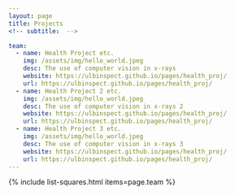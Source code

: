 ```yaml
---
layout: page
title: Projects
<!-- subtitle:  -->

team:
  - name: Health Project etc.
    img: /assets/img/hello_world.jpeg
    desc: The use of computer vision in x-rays
    website: https://ulbinspect.github.io/pages/health_proj/
    url: https://ulbinspect.github.io/pages/health_proj/
  - name: Health Project 2 etc.
    img: /assets/img/hello_world.jpeg
    desc: The use of computer vision in x-rays 2
    website: https://ulbinspect.github.io/pages/health_proj/
    url: https://ulbinspect.github.io/pages/health_proj/
  - name: Health Project 3 etc.
    img: /assets/img/hello_world.jpeg
    desc: The use of computer vision in x-rays 3
    website: https://ulbinspect.github.io/pages/health_proj/
    url: https://ulbinspect.github.io/pages/health_proj/
---
```

{% include list-squares.html items=page.team %}
